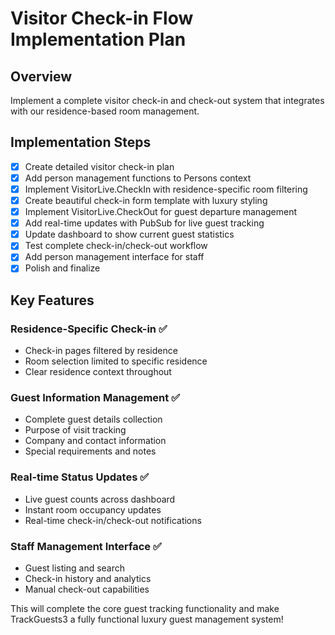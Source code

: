 # Visitor Check-in Flow Implementation Plan

## Overview
Implement a complete visitor check-in and check-out system that integrates with our residence-based room management.

## Implementation Steps
- [x] Create detailed visitor check-in plan
- [x] Add person management functions to Persons context
- [x] Implement VisitorLive.CheckIn with residence-specific room filtering
- [x] Create beautiful check-in form template with luxury styling
- [x] Implement VisitorLive.CheckOut for guest departure management
- [x] Add real-time updates with PubSub for live guest tracking
- [x] Update dashboard to show current guest statistics
- [x] Test complete check-in/check-out workflow
- [x] Add person management interface for staff
- [x] Polish and finalize

## Key Features
### Residence-Specific Check-in ✅
- Check-in pages filtered by residence
- Room selection limited to specific residence
- Clear residence context throughout

### Guest Information Management ✅
- Complete guest details collection
- Purpose of visit tracking
- Company and contact information
- Special requirements and notes

### Real-time Status Updates ✅
- Live guest counts across dashboard
- Instant room occupancy updates
- Real-time check-in/check-out notifications

### Staff Management Interface ✅
- Guest listing and search
- Check-in history and analytics
- Manual check-out capabilities

This will complete the core guest tracking functionality and make TrackGuests3 a fully functional luxury guest management system!

